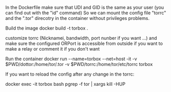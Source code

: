 In the Dockerfile make sure that UDI and GID is the same as your user (you can find out with the "id" command)
So we can mount the config file "torrc" and the ".tor" direcotry in the container without privileges problems.

Build the image
docker build -t torbox .

customize torrc (Nicknamei, bandwidth, port nunber if you want ...) and make sure the configured ORPort is accessible from outside if you want to make a relay or comment it if you don't want

Run the container
docker run --name=torbox --net=host -it -v $PWD/dottor:/home/tor/.tor -v $PWD/torrc:/home/tor/etc/torrc torbox

If you want to reload the config after any change in the torrc:

docker exec -it torbox bash
pgrep -f tor | xargs kill -HUP
